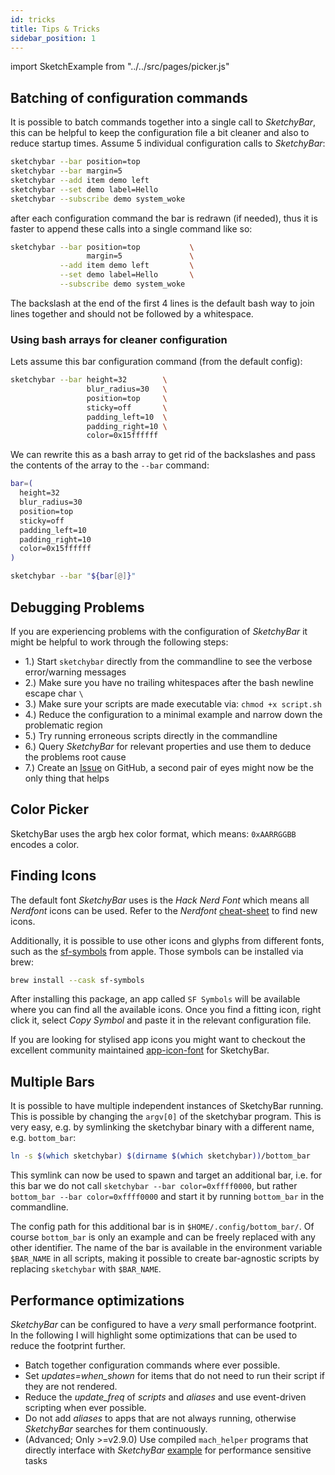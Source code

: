```yaml
---
id: tricks
title: Tips & Tricks
sidebar_position: 1
---
```

import SketchExample from "../../src/pages/picker.js"

## Batching of configuration commands
It is possible to batch commands together into a single call to *SketchyBar*, this can be helpful to
keep the configuration file a bit cleaner and also to reduce startup times.
Assume 5 individual configuration calls to *SketchyBar*:
```bash
sketchybar --bar position=top
sketchybar --bar margin=5
sketchybar --add item demo left
sketchybar --set demo label=Hello
sketchybar --subscribe demo system_woke
```
after each configuration command the bar is redrawn (if needed), thus it is
faster to append these calls into a single command like so:
```bash
sketchybar --bar position=top           \
                 margin=5               \
           --add item demo left         \
           --set demo label=Hello       \
           --subscribe demo system_woke
```
The backslash at the end of the first 4 lines is the default bash way to join lines together and should not be followed by a whitespace.  

### Using bash arrays for cleaner configuration
Lets assume this bar configuration command (from the default config):
```bash
sketchybar --bar height=32        \
                 blur_radius=30   \
                 position=top     \
                 sticky=off       \
                 padding_left=10  \
                 padding_right=10 \
                 color=0x15ffffff
```
We can rewrite this as a bash array to get rid of the backslashes and pass the
contents of the array to the `--bar` command:
```bash
bar=(
  height=32
  blur_radius=30
  position=top
  sticky=off
  padding_left=10
  padding_right=10
  color=0x15ffffff
)

sketchybar --bar "${bar[@]}"
```

## Debugging Problems
If you are experiencing problems with the configuration of *SketchyBar* it might be helpful to work through the following steps:
* 1.) Start `sketchybar` directly from the commandline to see the verbose error/warning messages
* 2.) Make sure you have no trailing whitespaces after the bash newline escape char `\`
* 3.) Make sure your scripts are made executable via: `chmod +x script.sh`
* 4.) Reduce the configuration to a minimal example and narrow down the problematic region
* 5.) Try running erroneous scripts directly in the commandline
* 6.) Query *SketchyBar* for relevant properties and use them to deduce the problems root cause
* 7.) Create an [Issue](https://github.com/FelixKratz/SketchyBar/issues) on GitHub, a second pair of eyes might now be the only thing that helps

## Color Picker
SketchyBar uses the argb hex color format, which means: `0xAARRGGBB` encodes a
color.

<SketchExample />

## Finding Icons
The default font *SketchyBar* uses is the *Hack Nerd Font* which means all *Nerdfont* icons can be used.
Refer to the *Nerdfont* [cheat-sheet](https://www.nerdfonts.com/cheat-sheet) to find new icons.

Additionally, it is possible to use other icons and glyphs from different fonts,
such as the [sf-symbols](https://developer.apple.com/sf-symbols/) from apple.
Those symbols can be installed via brew:
```bash
brew install --cask sf-symbols
```
After installing this package, an app called `SF Symbols` will be available where you can find all the available icons.
Once you find a fitting icon, right click it, select *Copy Symbol* and paste it in the relevant configuration file.

If you are looking for stylised app icons you might want to checkout the excellent community maintained
[app-icon-font](https://github.com/kvndrsslr/sketchybar-app-font) for SketchyBar.

## Multiple Bars
It is possible to have multiple independent instances of SketchyBar running.
This is possible by changing the `argv[0]` of the sketchybar program. This is
very easy, e.g. by symlinking the sketchybar binary with a different name, e.g.
`bottom_bar`:
```bash
ln -s $(which sketchybar) $(dirname $(which sketchybar))/bottom_bar
```
This symlink can now be used to spawn and target an additional bar, i.e. for
this bar we do not call `sketchybar --bar color=0xffff0000`, but rather
`bottom_bar --bar color=0xffff0000` and start it by running `bottom_bar` in the
commandline.

The config path for this additional bar is in `$HOME/.config/bottom_bar/`.
Of course `bottom_bar` is only an example and can be freely replaced with any
other identifier. The name of the bar is available in the environment variable `$BAR_NAME` in all scripts, making it possible to create bar-agnostic scripts by replacing `sketchybar` with `$BAR_NAME`.

## Performance optimizations
*SketchyBar* can be configured to have a *very* small performance footprint. In the following I will highlight some optimizations that can be used to reduce the footprint further. 

* Batch together configuration commands where ever possible.
* Set *updates=when_shown* for items that do not need to run their script if they are not rendered.
* Reduce the *update_freq* of *scripts* and *aliases* and use event-driven scripting when ever possible.
* Do not add *aliases* to apps that are not always running, otherwise *SketchyBar* searches for them continuously.
* (Advanced; Only >=v2.9.0) Use compiled `mach_helper` programs that directly interface with *SketchyBar* [example](https://github.com/FelixKratz/SketchyBarHelper) for performance sensitive tasks

